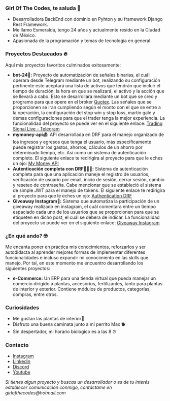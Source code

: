 ### Girl Of The Codes, te saluda 👋
- Desarrolladora BackEnd con dominio en Pyhton y su framework Django Rest Framework.
- Me llamo Esmeralda, tengo 24 años y actualmente resido en la Ciudad de México.
- Apasionada de la programación y temas de tecnología en general

### Proyectos Destacados 🔥
Aquí mis proyectos favoritos culminados exitosamente: 
- __bot-24🤖:__  Proyecto de automatización de señales binarias, el cuál operara desde Telegram mediante un bot, realizando su configuración pertinente este aceptará una lista de activos que tendrán que incluir el tiempo de duración, la hora en que se realizará, el activo y la acción que se llevará a cabo. Esto se desarrollara mediante un bot que se creo y programo para que opere en el broker [Quotex](https://qxbroker.com/es). Las señales que se proporcionen se iran cumpliendo según el monto con el que se entre a la operación, la configuración del stop win y stop loss, martin gale y demas configuraciones para que el trader tenga la mejor experiencia. La funcionalidad del proyecto se puede ver en el siguiente enlace: [Trading Signal Live - Telegram]()
- __mymoney-api💰:__ APi desarrollada en DRF para el manejo organizado de los ingresos y egresos que tenga el usuario, más especificamente puede registrar los gastos, ahorros, cálculos de un ahorro por determinado tiempo, etc. Así como un sistema de autenticación completo. El siguiente enlace te redirigira al proyecto para que le eches un ojo: [My Money API](https://github.com/girlofthecodes/mymoney-api)
- __Autenticación completa con DRF👩🏻‍💻:__ Sistema de autenticación completa para que una aplicación maneje el registro de usuarios, verificación de usuario por email, inicio de sesión, cerrar sesión, cambio y reseteo de contraseña. Cabe mencionar que se estableció el sistema de simple JWT para el manejo de tokens.  El siguiente enlace te redirigira al proyecto para que le eches un ojo: [Authentication DRF](https://github.com/girlofthecodes/auth-drf-)
- __Giveaway Instagram🏅:__ Sistema que automatiza la participación de un giveaway realizado en instagram, el cuál comentara entre un tiempo espaciado cada uno de los usuarios que se proporcionen para que se etiqueten en dicho post, el cuál se debera de indicar. La funcionalidad del proyecto se puede ver en el siguiente enlace: [Giveaway Instagram]()

### ¿En qué ando? 🤓
Me encanta poner en práctica mis conocimientos, reforzarlos y ser autodidacta al aprender mejores formas de implementar diferentes funcionalidades e incluso expandir mi conocimiento en las skills que manejo. Por tal, en este momento me encuentro desarrollando los siguientes proyectos: 
- __e-Commerce:__ Un ERP para una tienda virtual que pueda manejar un comercio dirigido a plantas, accesorios, fertilizantes, tanto para plantas de interior y exterior. Contiene módulos de productos, categorías, compras, entre otros.

### Curiosidades 
- Me gustan las plantas de interior🪻
- Disfruto una buena caminata junto a mi perrito Max 🐕
- Sin despertador, mi horario biologico es a las 8 ⏰

### Contacto
- [Instagram](https://www.instagram.com/girlofthecodes/)
- [Linkedin]()
- [Discord](https://discord.com/channels/@me)
- [Youtube]()

_Si tienes algun proyecto y buscas un desarrollador o es de tu interés establecer comunicación conmigo, contáctame en girlofthecodes@hotmail.com_
